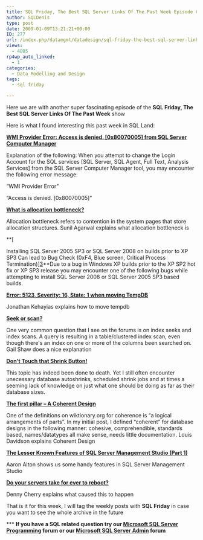 ```yaml
---
title: SQL Friday, The Best SQL Server Links Of The Past Week Episode 6
author: SQLDenis
type: post
date: 2009-01-09T13:21:21+00:00
ID: 277
url: /index.php/datamgmt/datadesign/sql-friday-the-best-sql-server-links-of-6/
views:
  - 4805
rp4wp_auto_linked:
  - 1
categories:
  - Data Modelling and Design
tags:
  - sql friday

---
```

Here we are with another super fascinating episode of the **SQL Friday, The Best SQL Server Links Of The Past Week** show
  
Here is what I found interesting this past week in SQL Land:

**[WMI Provider Error: Access is denied. [0x80070005] from SQL Server Computer Manager][1]**
  
Explanation of the following: When you attempt to change the Login Account for the SQL services [SQL Server, SQL Agent, Full Text, Analysis Services] from the SQL Server Computer Manager tool, you may encounter the following error message:
  
“WMI Provider Error”
  
“Access is denied. [0x80070005]”

**[What is allocation bottleneck?][2]**
  
Allocation bottleneck refers to contention in the system pages that store allocation structures. Sunil Agarwal explains what allocation bottleneck is

**[
  
Installing SQL Server 2005 SP3 or SQL Server 2008 on builds prior to XP SP3 Can lead to Bug Check (0xF4, Blue screen, Critical Process Termination)][3]**Due to a bug in Windows XP builds prior to the XP SP2 hot fix or XP SP3 release you may encounter one of the following bugs while attempting to install SQL Server 2008 or SQL Server 2005 SP3 based builds.

**[Error: 5123, Severity: 16, State: 1 when moving TempDB][4]**
  
Jonathan Kehayias explains how to move tempdb

**[Seek or scan?][5]**
  
One very common question that I see on the forums is on index seeks and index scans. A query is resulting in a table/clustered index scan, even though there's an index on one or more of the columns been searched on. Gail Shaw does a nice explanation

**[Don't Touch that Shrink Button!][6]**
  
This topic has indeed been done to death. Yet I still often encounter unecessary database autoshrinks, scheduled shrink jobs and at times a seeming lack of knowledge on just what one should be doing as far as their database sizes.

**[The first pillar – A Coherent Design][7]**
  
One of the definitions on wiktionary.org for coherence is “a logical arrangements of parts”. In my initial post, I defined “coherent” for database designs in the following manner: cohesive, comprehendible, standards based, names/datatypes all make sense, needs little documentation. Louis Davidson explains Coherent Design

**[The Lesser Known Features of SQL Server Management Studio (Part 1)][8]**
  
Aaron Alton shows us some handy features in SQL Server Management Studio

**[Do your servers take for ever to reboot?][9]**
  
Denny Cherry explains what caused this to happen



That is it for this week, I will tag the weekly posts with **SQL Friday** in case you want to see the whole archive in the future

\*** **If you have a SQL related question try our [Microsoft SQL Server Programming][10] forum or our [Microsoft SQL Server Admin][11] forum**<ins></ins>

 [1]: http://blogs.msdn.com/psssql/archive/2009/01/05/wmi-provider-error-access-is-denied-0x80070005-from-sql-server-computer-manager.aspx
 [2]: http://blogs.msdn.com/sqlserverstorageengine/archive/2009/01/04/what-is-allocation-bottleneck.aspx
 [3]: http://blogs.msdn.com/psssql/archive/2009/01/07/installing-sql-server-2005-sp3-or-sql-server-2008-on-builds-prior-to-xp-sp3-can-lead-to-bug-check-0xf4-blue-screen-critical-process-termination.aspx
 [4]: http://jmkehayias.blogspot.com/2009/01/error-5123-severity-16-state-1-when.html
 [5]: http://feeds.feedburner.com/~r/SqlInTheWild/~3/506593686/
 [6]: http://www.straightpathsql.com/blog/2009/1/6/dont-touch-that-shrink-button.html
 [7]: http://sqlblog.com/blogs/louis_davidson/archive/2009/01/08/the-first-pillar-a-coherent-design.aspx
 [8]: http://feeds.feedburner.com/~r/TheHobt/~3/505937419/lesser-known-features-of-sql-server.html
 [9]: http://itknowledgeexchange.techtarget.com/sql-server/do-your-servers-take-for-ever-to-reboot/
 [10]: http://forum.ltd.local/viewforum.php?f=17
 [11]: http://forum.ltd.local/viewforum.php?f=22